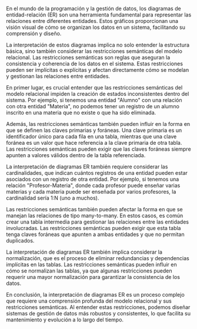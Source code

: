 En el mundo de la programación y la gestión de datos, los diagramas de entidad-relación (ER) son una herramienta fundamental para representar las relaciones entre diferentes entidades. Estos gráficos proporcionan una visión visual de cómo se organizan los datos en un sistema, facilitando su comprensión y diseño.

La interpretación de estos diagramas implica no solo entender la estructura básica, sino también considerar las restricciones semánticas del modelo relacional. Las restricciones semánticas son reglas que aseguran la consistencia y coherencia de los datos en el sistema. Estas restricciones pueden ser implícitas o explícitas y afectan directamente cómo se modelan y gestionan las relaciones entre entidades.

En primer lugar, es crucial entender que las restricciones semánticas del modelo relacional impiden la creación de estados inconsistentes dentro del sistema. Por ejemplo, si tenemos una entidad "Alumno" con una relación con otra entidad "Materia", no podemos tener un registro de un alumno inscrito en una materia que no existe o que ha sido eliminada.

Además, las restricciones semánticas también pueden influir en la forma en que se definen las claves primarias y foráneas. Una clave primaria es un identificador único para cada fila en una tabla, mientras que una clave foránea es un valor que hace referencia a la clave primaria de otra tabla. Las restricciones semánticas pueden exigir que las claves foráneas siempre apunten a valores válidos dentro de la tabla referenciada.

La interpretación de diagramas ER también requiere considerar las cardinalidades, que indican cuántos registros de una entidad pueden estar asociados con un registro de otra entidad. Por ejemplo, si tenemos una relación "Profesor-Materia", donde cada profesor puede enseñar varias materias y cada materia puede ser enseñada por varios profesores, la cardinalidad sería 1:N (uno a muchos).

Las restricciones semánticas también pueden afectar la forma en que se manejan las relaciones de tipo many-to-many. En estos casos, es común crear una tabla intermedia para gestionar las relaciones entre las entidades involucradas. Las restricciones semánticas pueden exigir que esta tabla tenga claves foráneas que apunten a ambas entidades y que no permitan duplicados.

La interpretación de diagramas ER también implica considerar la normalización, que es el proceso de eliminar redundancias y dependencias implícitas en las tablas. Las restricciones semánticas pueden influir en cómo se normalizan las tablas, ya que algunas restricciones pueden requerir una mayor normalización para garantizar la consistencia de los datos.

En conclusión, la interpretación de diagramas ER es un proceso complejo que requiere una comprensión profunda del modelo relacional y sus restricciones semánticas. Al entender estas restricciones, podemos diseñar sistemas de gestión de datos más robustos y consistentes, lo que facilita su mantenimiento y evolución a lo largo del tiempo.
